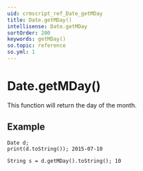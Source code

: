 ```yaml
---
uid: crmscript_ref_Date_getMDay
title: Date.getMDay()
intellisense: Date.getMDay
sortOrder: 200
keywords: getMDay()
so.topic: reference
so.yml: 1
---
```


# Date.getMDay()

This function will return the day of the month.

## Example

    Date d;
    print(d.toString()); 2015-07-10
   
    String s = d.getMDay().toString(); 10
